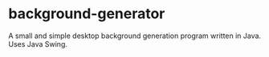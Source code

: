 # background-generator
A small and simple desktop background generation program written in Java.
Uses Java Swing.
